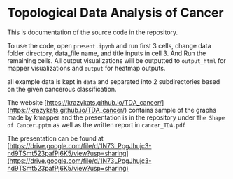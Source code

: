 # Topological Data Analysis of Cancer

This is documentation of the source code in the repository.


To use the code, open ```present.ipynb``` and run first 3 cells, change data folder directory, data_file name, and title inputs in cell 3. And Run the remaining cells. All output visualizations will be outputted to ```output_html``` for mapper visualizations and ```output``` for heatmap outputs.

all example data is kept in ```data``` and separated into 2 subdirectories based on the given cancerous classification.

The website [https://krazykats.github.io/TDA_cancer/](https://krazykats.github.io/TDA_cancer/) contains sample of the graphs made by kmapper and the presentation is in the repository under ```The Shape of Cancer.pptm``` as well as the written report in ```cancer_TDA.pdf```

The presentation can be found at [https://drive.google.com/file/d/1N73LPpgJhujc3-nd9TSmt523pafPj6K5/view?usp=sharing](https://drive.google.com/file/d/1N73LPpgJhujc3-nd9TSmt523pafPj6K5/view?usp=sharing)

